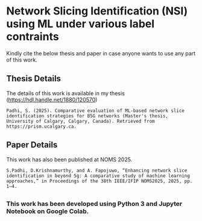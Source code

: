 # Network Slicing Identification (NSI) using ML under various label contraints

Kindly cite the below thesis and paper in case anyone wants to use any part of this work.


## **Thesis Details**

The details of this work is available in my thesis (https://hdl.handle.net/1880/120570)

`Padhi, S. (2025). Comparative evaluation of ML-based network slice identification strategies for B5G networks (Master's thesis, University of Calgary, Calgary, Canada). Retrieved from https://prism.ucalgary.ca.`


## **Paper Details**

This work has also been published at NOMS 2025.

`S.Padhi, D.Krishnamurthy, and A. Fapojuwo, “Enhancing network slice identification in beyond 5g: A comparative study of machine learning approaches,” in Proceedings of the 38th IEEE/IFIP NOMS2025, 2025, pp. 1–4.`

##
### This work has been developed using Python 3 and Jupyter Notebook on Google Colab.
